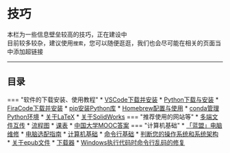 # 技巧  

本栏为一些信息壁垒较高的技巧，正在建设中  
目前较多较杂，建议使用`搜索`，您可以随便逛逛，我们也会尽可能在相关的页面当中添加超链接  

---

## 目录  

=== "软件的下载安装、使用教程"
    * [VSCode下载并安装](软件的下载安装、使用教程/VSCode下载与安装.md)
    * [Python下载与安装](软件的下载安装、使用教程/Python下载与安装.md)
    * [FiraCode下载并安装](软件的下载安装、使用教程/FiraCode下载并安装.md)
    * [pip安装Python库](软件的下载安装、使用教程/pip安装Python库.md)
    * [Homebrew配置与使用](软件的下载安装、使用教程/Homebrew配置与使用.md)
    * [conda管理Python环境](软件的下载安装、使用教程/conda管理Python环境.md)
    * [关于LaTeX](软件的下载安装、使用教程/关于LaTeX.md)
    * [关于SolidWorks](软件的下载安装、使用教程/关于SolidWorks.md)
=== "推荐使用的网站等"
    * [多端文件互传](推荐使用的网站等/多端文件互传.md)
    * [流程图](推荐使用的网站等/流程图.md)
    * [课表](推荐使用的网站等/课表.md)
    * [中国大学MOOC答案](推荐使用的网站等/中国大学MOOC答案.md)
=== "计算机基础"
    * [「蓝盟」电脑维修](计算机基础/「蓝盟」电脑维修.md)
    * [电脑选配指南](计算机基础/电脑选配指南.md)
    * [计算机基础](计算机基础/计算机基础.md)
    * [命令行基础](计算机基础/命令行基础.md)
    * [判断您的操作系统和系统架构](计算机基础/判断您的操作系统和系统架构.md)
    * [关于epub文件](计算机基础/关于epub文件.md)
    * [下载器](计算机基础/下载器.md)
    * [Windows执行代码时命令行乱码的修复](计算机基础/Windows执行代码时命令行乱码的修复.md)